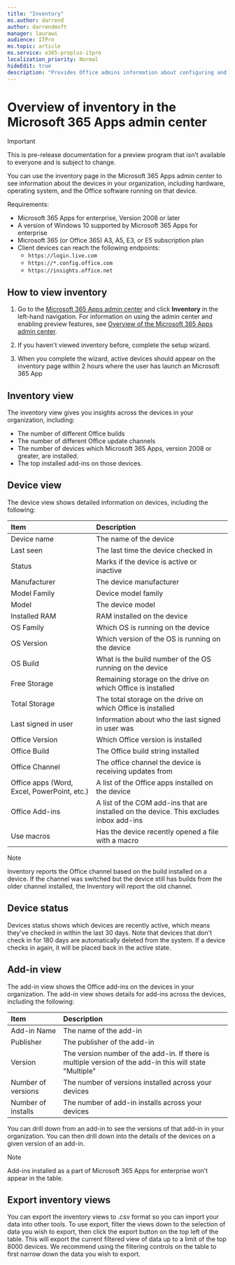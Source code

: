```yaml
---
title: "Inventory"
ms.author: darrend
author: darrendmsft
manager: laurawi
audience: ITPro
ms.topic: article
ms.service: o365-proplus-itpro
localization_priority: Normal
hideEdit: true
description: "Provides Office admins information about configuring and using inventory in Microsoft 365 Apps admin center to view their managed devices"
---
```


# Overview of inventory in the Microsoft 365 Apps admin center

> [!IMPORTANT]
> This is pre-release documentation for a preview program that isn’t available to everyone and is subject to change.

You can use the inventory page in the Microsoft 365 Apps admin center to see information about the devices in your organization, including hardware, operating system, and the Office software running on that device.

Requirements:
- Microsoft 365 Apps for enterprise, Version 2008 or later
- A version of Windows 10 supported by Microsoft 365 Apps for enterprise
- Microsoft 365 (or Office 365) A3, A5, E3, or E5 subscription plan
- Client devices can reach the following endpoints: 
  - `https://login.live.com`
  - `https://*.config.office.com`
  - `https://insights.office.net`

## How to view inventory

1. Go to the [Microsoft 365 Apps admin center](https://config.office.com) and click **Inventory** in the left-hand navigation. For information on using the admin center and enabling preview features, see [Overview of the Microsoft 365 Apps admin center](overview.md).

2. If you haven't viewed inventory before, complete the setup wizard.

3. When you complete the wizard, active devices  should appear on the inventory page within 2 hours where the user has launch an Microsoft 365 App

## Inventory view

The inventory view gives you insights across the devices in your organization, including:

- The number of different Office builds
- The number of  different Office update channels
- The number of devices which Microsoft 365 Apps, version 2008 or greater, are installed.
- The top installed add-ins on those devices.

## Device view

The device view shows detailed information on devices, including the following:

| Item | Description |
|:-----|:-----|
| Device name | The name of the device |
| Last seen | The last time the device checked in |
| Status |	Marks if the device is active or inactive |
| Manufacturer | The device manufacturer |
| Model Family | Device model family |
| Model | The device model  |
| Installed RAM | RAM installed on the device |
| OS Family | Which OS is running on the device |
| OS Version| Which version of the OS is running on the device |
| OS Build| What is the build number of the OS running on the device |
| Free Storage| Remaining storage on the drive on which Office is installed |
| Total Storage| The total storage on the drive on which Office is installed |
| Last signed in user | Information about who the last signed in user was |
| Office Version| Which Office version is installed |
| Office Build| The Office build string installed |
| Office Channel| The office channel the device is receiving updates from |
| Office apps (Word, Excel, PowerPoint, etc.)| A list of the Office apps installed on the device |
| Office Add-ins | A list of the COM add-ins that are installed on the device. This excludes inbox add-ins |
| Use macros | Has the device recently opened a file with a macro |

> [!NOTE]
> Inventory reports the Office channel based on the build installed on a device. If the channel was switched but the device still has builds from the older channel installed, the Inventory will report the old channel.

## Device status

Devices status shows which devices are recently active, which means they've checked in within the last 30 days. Note that devices that don't check in for 180 days are automatically deleted from the system. If a device checks in again, it will be placed back in the active state.

## Add-in view

The add-in view shows the Office add-ins on the devices in your organization. The add-in view shows details for add-ins across the devices, including the following:

| Item | Description |
|:-----|:-----|
| Add-in Name | The name of the add-in |
| Publisher | The publisher of the add-in |
| Version | The version number of the add-in. If there is multiple version of the add-in this will state "Multiple" |
| Number of versions | The number of versions installed across your devices |
| Number of installs | The number of add-in installs across your devices |

You can drill down from an add-in to see the versions of that add-in in your organization. You can then drill down into the details of the devices on a given version of an add-in.

> [!NOTE]
> Add-ins installed as a part of Microsoft 365 Apps for enterprise won’t appear in the table.

## Export inventory views

You can export the inventory views to .csv format so you can import your data into other tools. To use export, filter the views down to the selection of data you wish to export, then click the export button on the top left of the table. This will export the current filtered view of data up to a limit of the top 8000 devices. We recommend using the filtering controls on the table to first narrow down the data you wish to export.
